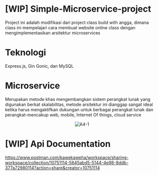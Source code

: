 # [WIP] Simple-Microservice-project
Project ini adalah modifikasi dari project class build with angga, dimana class ini mempelajari cara membuat website online class dengan mengimplementasikan arsitektur microservices 
# Teknologi
Express.js, Gin Gonic, dan MySQL
# Microservice 
Merupakan metode khas mengembangkan sistem perangkat lunak yang digunakan berkat skalabilitas,
metode arsitektur ini dianggap sangat ideal ketika harus mengaktifkan dukungan
untuk berbagai perangkat lunak dan perangkat-mencakup web, mobile, Internet
Of things, cloud service

<p align="center">
  <img src="https://i.ibb.co/qxD6v54/A4-1.png" alt="A4-1" border="0" />
</p>

 
# [WIP] Api Documentation

https://www.postman.com/kawekaweha/workspace/sharing-workspace/collection/10751114-5645abd5-5144-4e98-8ddb-377a72980114?action=share&creator=10751114

